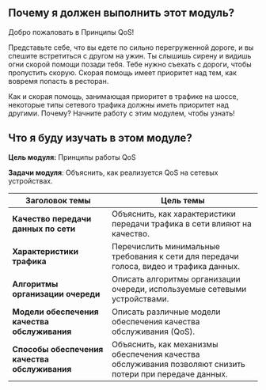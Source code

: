 <!-- 9.0.1 -->
##  Почему я должен выполнить этот модуль?

Добро пожаловать в Принципы QoS!

Представьте себе, что вы едете по сильно перегруженной дороге, и вы спешите встретиться с другом на ужин. Ты слышишь сирену и видишь огни скорой помощи позади тебя. Тебе нужно съехать с дороги, чтобы пропустить скорую. Скорая помощь имеет приоритет над тем, как вовремя попасть в ресторан.

Как и скорая помощь, занимающая приоритет в трафике на шоссе, некоторые типы сетевого трафика должны иметь приоритет над другими. Почему? Начните работу с этим модулем, чтобы узнать!

<!-- 9.0.2 -->
##  Что я буду изучать в этом модуле?

**Цель модуля:** Принципы работы QoS

**Задачи модуля**: Объяснить, как реализуется QoS на сетевых устройствах.

| **Заголовок темы** | **Цель темы** |
| --- | --- |
| **Качество передачи данных по сети** | Объяснить, как характеристики передачи трафика в сети влияют на качество. |
| **Характеристики трафика** | Перечислить минимальные требования к сети для передачи голоса, видео и трафика данных. |
| **Алгоритмы организации очереди** | Описать алгоритмы организации очереди, используемые сетевыми устройствами. |
| **Модели обеспечения качества обслуживания** | Описать различные модели обеспечения качества обслуживания (QoS). |
| **Способы обеспечения качества обслуживания** | Объяснить, как механизмы обеспечения качества обслуживания позволяют снизить потери при передаче данных. |

